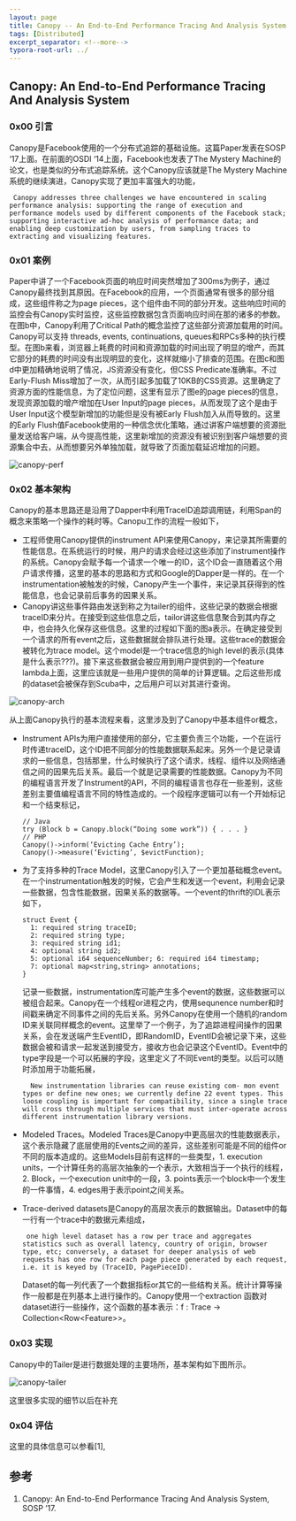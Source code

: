 ```yaml
---
layout: page
title: Canopy -- An End-to-End Performance Tracing And Analysis System
tags: [Distributed]
excerpt_separator: <!--more-->
typora-root-url: ../
---
```


## Canopy: An End-to-End Performance Tracing And Analysis System
### 0x00 引言

 Canopy是Facebook使用的一个分布式追踪的基础设施。这篇Paper发表在SOSP ‘17上面。在前面的OSDI ‘14上面，Facebook也发表了The Mystery Machine的论文，也是类似的分布式追踪系统。这个Canopy应该就是The Mystery Machine系统的继续演进，Canopy实现了更加丰富强大的功能，

```
 Canopy addresses three challenges we have encountered in scaling performance analysis: supporting the range of execution and performance models used by different components of the Facebook stack; supporting interactive ad-hoc analysis of performance data; and enabling deep customization by users, from sampling traces to extracting and visualizing features. 
```

### 0x01 案例

  Paper中讲了一个Facebook页面的响应时间突然增加了300ms为例子，通过Canopy最终找到其原因。在Facebook的应用，一个页面通常有很多的部分组成，这些组件称之为page pieces，这个组件由不同的部分开发。这些响应时间的监控会有Canopy实时监控，这些监控数据包含页面响应时间在那的诸多的参数。在图b中，Canopy利用了Critical Path的概念监控了这些部分资源加载用的时间。Canopy可以支持 threads, events, continuations, queues和RPCs多种的执行模型。在图b来看，浏览器上耗费的时间和资源加载的时间出现了明显的增产，而其它部分的耗费的时间没有出现明显的变化，这样就缩小了排查的范围。在图c和图d中更加精确地说明了情况，JS资源没有变化，但CSS Predicate准确率。不过Early-Flush Miss增加了一次，从而引起多加载了10KB的CSS资源。这里确定了资源方面的性能信息，为了定位问题，这里有显示了图e的page pieces的信息，发现资源加载的增产增加在User Input的page pieces，从而发现了这个是由于User Input这个模型新增加的功能但是没有被Early Flush加入从而导致的。这里的Early Flush值Facebook使用的一种信念优化策略，通过讲客户端想要的资源批量发送给客户端，从今提高性能，这里新增加的资源没有被识别到客户端想要的资源集合中去，从而想要另外单独加载，就导致了页面加载延迟增加的问题。

![canopy-perf](/assets/images/canopy-perf.png)

### 0x02 基本架构

 Canopy的基本思路还是沿用了Dapper中利用TraceID追踪调用链，利用Span的概念来策略一个操作的耗时等。Canopu工作的流程一般如下，

* 工程师使用Canopy提供的instrument API来使用Canopy，来记录其所需要的性能信息。在系统运行的时候，用户的请求会经过这些添加了instrument操作的系统。Canopy会赋予每一个请求一个唯一的ID，这个ID会一直随着这个用户请求传播，这里的基本的思路和方式和Google的Dapper是一样的。在一个instrumentation被触发的时候，Canopy产生一个事件，来记录其获得到的性能信息，也会记录前后事务的因果关系。
* Canopy讲这些事件路由发送到称之为tailer的组件，这些记录的数据会根据traceID来分片。在接受到这些信息之后，tailor讲这些信息聚合到其内存之中，也会持久化保存这些信息。这里的过程如下面的图a表示。在确定接受到一个请求的所有event之后，这些数据就会排队进行处理。这些trace的数据会被转化为trace model。这个model是一个trace信息的high level的表示(具体是什么表示???)。接下来这些数据会被应用到用户提供到的一个feature lambda上面，这里应该就是一些用户提供的简单的计算逻辑。之后这些形成的dataset会被保存到Scuba中，之后用户可以对其进行查询。

![canopy-arch](/assets/images/canopy-arch.png)

  从上面Canopy执行的基本流程来看，这里涉及到了Canopy中基本组件or概念，

* Instrument APIs为用户直接使用的部分，它主要负责三个功能，一个在运行时传递traceID，这个ID把不同部分的性能数据联系起来。另外一个是记录请求的一些信息，包括那里，什么时候执行了这个请求，线程、组件以及网络通信之间的因果先后关系。最后一个就是记录需要的性能数据。Canopy为不同的编程语言开发了Instrument的API，不同的编程语言也存在一些差别，这些差别主要值编程语言不同的特性造成的。一个段程序逻辑可以有一个开始标记和一个结束标记，

  ```
  // Java
  try (Block b = Canopy.block(“Doing some work”)) { . . . }
  // PHP
  Canopy()->inform(‘Evicting Cache Entry’); 
  Canopy()->measure(‘Evicting’, $evictFunction);
  ```

* 为了支持多种的Trace Model，这里Canopy引入了一个更加基础概念event。在一个instrumentation触发的时候，它会产生和发送一个event，利用会记录一些数据，包含性能数据，因果关系的数据等。一个event的thrift的IDL表示如下，

  ```
  struct Event {
    1: required string traceID;
    2: required string type;
    3: required string id1;
    4: optional string id2;
    5: optional i64 sequenceNumber; 6: required i64 timestamp;
    7: optional map<string,string> annotations;
  }
  ```

  记录一些数据，instrumentation库可能产生多个event的数据，这些数据可以被组合起来。Canopy在一个线程or进程之内，使用sequnence number和时间戳来确定不同事件之间的先后关系。另外Canopy在使用一个随机的random ID来关联同样概念的event。这里举了一个例子，为了追踪进程间操作的因果关系，会在发送端产生EventID，即RandomID，EventID会被记录下来，这些数据会被和请求一起发送到接受方，接收方也会记录这个EventID。Event中的type字段是一个可以拓展的字段，这里定义了不同Event的类型。以后可以随时添加用于功能拓展，

  ```
    New instrumentation libraries can reuse existing com- mon event types or define new ones; we currently define 22 event types. This loose coupling is important for compatibility, since a single trace will cross through multiple services that must inter-operate across different instrumentation library versions. 
  ```

* Modeled Traces。Modeled Traces是Canopy中更高层次的性能数据表示，这个表示隐藏了底层使用的Events之间的差异，这些差别可能是不同的组件or不同的版本造成的。这些Models目前有这样的一些类型，1. execution units，一个计算任务的高层次抽象的一个表示，大致相当于一个执行的线程，2. Block，一个execution unit中的一段，3. points表示一个block中一个发生的一件事情，4. edges用于表示point之间关系。

* Trace-derived datasets是Canopy的高层次表示的数据输出。Dataset中的每一行有一个trace中的数据元素组成，

  ```
   one high level dataset has a row per trace and aggregates statistics such as overall latency, country of origin, browser type, etc; conversely, a dataset for deeper analysis of web requests has one row for each page piece generated by each request, i.e. it is keyed by (TraceID, PagePieceID). 
  ```

  Dataset的每一列代表了一个数据指标or其它的一些结构关系。统计计算等操作一般都是在列基本上进行操作的。Canopy使用一个extraction 函数对dataset进行一些操作，这个函数的基本表示：f : Trace -> Collection\<Row\<Feature>>。

### 0x03 实现

 Canopy中的Tailer是进行数据处理的主要场所，基本架构如下图所示。

![canopy-tailer](/assets/images/canopy-tailer.png)

  这里很多实现的细节以后在补充

### 0x04 评估

  这里的具体信息可以参看[1], 

## 参考

1. Canopy: An End-to-End Performance Tracing And Analysis System, SOSP ’17.
